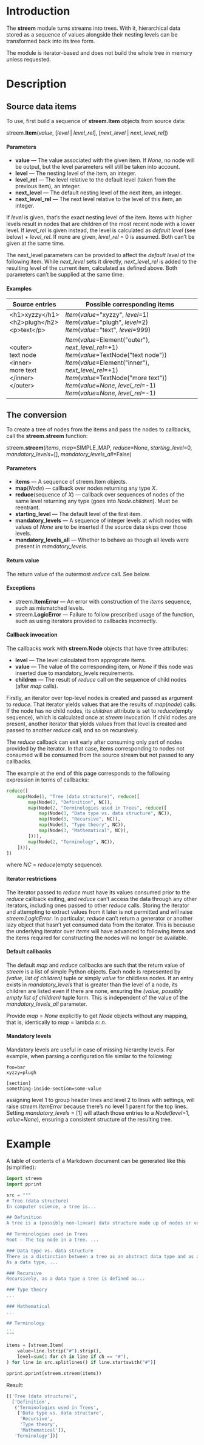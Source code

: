 # Introduction

The **streem** module turns streams into trees. With it, hierarchical data stored as a sequence of values alongside their nesting levels can be transformed back into its tree form.

The module is iterator-based and does not build the whole tree in memory unless requested.

# Description

## Source data items

To use, first build a sequence of **streem.Item** objects from source data:

streem.**Item**(*value*, [*level* | *level_rel*], [*next_level* | *next_level_rel*])

#### Parameters

* **value** — The value associated with the given item. If *None*, no node will be output, but the level parameters will still be taken into account.
* **level** — The nesting level of the item, an integer.
* **level_rel** — The level relative to the default level (taken from the previous item), an integer.
* **next_level** — The default nesting level of the next item, an integer.
* **next_level_rel** — The next level relative to the level of this item, an integer.

If *level* is given, that’s the exact nesting level of the item. Items with higher levels result in nodes that are children of the most recent node with a lower level. If *level_rel* is given instead, the level is calculated as *default level* (see below) + *level_rel*. If none are given, *level_rel* = 0 is assumed. Both can’t be given at the same time.

The next_level parameters can be provided to affect the *default level* of the following item. While *next_level* sets it directly, *next_level_rel* is added to the resulting level of the current item, calculated as defined above. Both parameters can’t be supplied at the same time.

#### Examples

Source entries | Possible corresponding items
-------------- | ----------------------------
&lt;h1&gt;xyzzy&lt;/h1&gt;<br>&lt;h2&gt;plugh&lt;/h2&gt;<br>&lt;p&gt;text&lt;/p&gt; | *Item*(*value*="xyzzy", *level*=1)<br>*Item*(*value*="plugh", *level*=2)<br>*Item*(*value*="text", *level*=999)
&lt;outer&gt;<br>text node<br>&lt;inner&gt;<br>more text<br>&lt;/inner&gt;<br>&lt;/outer&gt; | *Item*(*value*=Element("outer"), *next_level_rel*=+1)<br>*Item*(*value*=TextNode("text node"))<br>*Item*(*value*=Element("inner"), *next_level_rel*=+1)<br>*Item*(*value*=TextNode("more text"))<br>*Item*(*value*=*None*, *level_rel*=-1)<br>*Item*(*value*=*None*, *level_rel*=-1)<br>


## The conversion

To create a tree of nodes from the items and pass the nodes to callbacks, call the **streem.streem** function:

streem.**streem**(*items*, *map*=SIMPLE_MAP, *reduce*=None, *starting_level*=0, *mandatory_levels*=[], *mandatory_levels_all*=False)

#### Parameters

* **items** — A sequence of streem.Item objects.
* **map**(*Node*) — callback over nodes returning any type *X*.
* **reduce**(sequence of *X*) — callback over sequences of nodes of the same level returning any type (goes into *Node.children*). Must be reentrant.
* **starting_level** — The default level of the first item.
* **mandatory_levels** — A sequence of integer levels at which nodes with values of *None* are to be inserted if the source data skips over those levels.
* **mandatory_levels_all** — Whether to behave as though all levels were present in *mandatory_levels*.

#### Return value
The return value of the outermost *reduce* call. See below.

#### Exceptions

* streem.**ItemError** — An error with construction of the *items* sequence, such as mismatched levels.
* streem.**LogicError** — Failure to follow prescribed usage of the function, such as using iterators provided to callbacks incorrectly.

#### Callback invocation

The callbacks work with **streem.Node** objects that have three attributes:

* **level** — The level calculated from appropriate items.
* **value** — The value of the corresponding item, or *None* if this node was inserted due to mandatory_levels requirements.
* **children** — The result of *reduce* call on the sequence of child nodes (after *map* calls).

Firstly, an iterator over top-level nodes is created and passed as argument to *reduce*. That iterator yields values that are the results of *map*(*node*) calls. If the node has no child nodes, its *children* attribute is set to *reduce*(empty sequence), which is calculated once at *streem* invocation. If child nodes are present, another iterator that yields values from that level is created and passed to another *reduce* call, and so on recursively.

The *reduce* callback can exit early after consuming only part of nodes provided by the iterator. In that case, items corresponding to nodes not consumed will be consumed from the source stream but not passed to any callbacks.

The example at the end of this page corresponds to the following expression in terms of callbacks:

```python
reduce([
    map(Node(1, "Tree (data structure)", reduce([
        map(Node(2, "Definition", NC)),
        map(Node(2, "Terminologies used in Trees", reduce([
            map(Node(3, "Data type vs. data structure", NC)),
            map(Node(3, "Recursive", NC)),
            map(Node(3, "Type theory", NC)),
            map(Node(3, "Mathematical", NC)),
        ]))),
        map(Node(2, "Terminology", NC)),
    ]))),
])
```

where *NC* = *reduce*(empty sequence).

#### Iterator restrictions

The iterator passed to *reduce* must have its values consumed prior to the *reduce* callback exiting, and *reduce* can’t access the data through any other iterators, including ones passed to other *reduce* calls. Storing the iterator and attempting to extract values from it later is not permitted and will raise *streem.LogicError*. In particular, *reduce* can’t return a generator or another lazy object that hasn’t yet consumed data from the iterator. This is because the underlying iterator over *items* will have advanced to following items and the items required for constructing the nodes will no longer be available.

#### Default callbacks

The default *map* and *reduce* callbacks are such that the return value of *streem* is a list of simple Python objects. Each node is represented by *(value, list of children)* tuple or simply *value* for childless nodes. If an entry exists in *mandatory_levels* that is greater than the level of a node, its children are listed even if there are none, ensuring the *(value, possibly empty list of children)* tuple form. This is independent of the value of the *mandatory_levels_all* parameter.

Provide *map* = *None* explicitly to get *Node* objects without any mapping, that is, identically to *map* = lambda *n*: *n*.

#### Mandatory levels

Mandatory levels are useful in case of missing hierarchy levels. For example, when parsing a configuration file similar to the following:

    foo=bar
    xyzzy=plugh

    [section]
    something-inside-section=some-value

assigning level 1 to group header lines and level 2 to lines with settings, will raise *streem.ItemError* because there’s no level 1 parent for the top lines. Setting *mandatory_levels* = [1] will attach those entries to a *Node*(*level*=1, *value*=*None*), ensuring a consistent structure of the resulting tree.

# Example

A table of contents of a Markdown document can be generated like this (simplified):

```python
import streem
import pprint

src = """
# Tree (data structure)
In computer science, a tree is...

## Definition
A tree is a (possibly non-linear) data structure made up of nodes or vertices and edges without having any cycle. ...

## Terminologies used in Trees
Root – The top node in a tree. ...

### Data type vs. data structure
There is a distinction between a tree as an abstract data type and as a data structure, analogous to the distinction between a list and a linked list.
As a data type, ...

### Recursive
Recursively, as a data type a tree is defined as...

### Type theory
...

### Mathematical
...

## Terminology
...
"""

items = [streem.Item(
    value=line.lstrip("#").strip(),
    level=sum(1 for ch in line if ch == "#"),
) for line in src.splitlines() if line.startswith("#")]

pprint.pprint(streem.streem(items))
```

Result:

```python
[('Tree (data structure)',
  ['Definition',
   ('Terminologies used in Trees',
    ['Data type vs. data structure',
     'Recursive',
     'Type theory',
     'Mathematical']),
   'Terminology'])]
```
